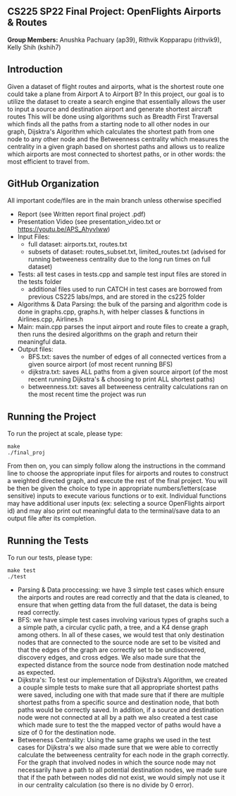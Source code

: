 ## CS225 SP22 Final Project: OpenFlights Airports & Routes
**Group Members:** Anushka Pachuary (ap39), Rithvik Kopparapu (rithvik9), Kelly Shih (kshih7)

## Introduction
Given a dataset of flight routes and airports, what is the shortest route one could take a plane from Airport A to Airport B? In this project, our goal is to utilize 
the dataset to create a search engine that essentially allows the user to input a source and destination airport and generate shortest aircraft routes This will be done 
using algorithms such as Breadth First Traversal which finds all the paths from a starting node to all other nodes in our graph, Dijsktra's Algorithm which calculates the shortest path from one node to any other node and the Betweenness centrality which measures the centrality in a given graph based on shortest paths and allows us to realize which airports are most connected to shortest paths, or in other words: the most efficient to travel from.

## GitHub Organization 
All important code/files are in the main branch unless otherwise specified 
* Report (see Written report final project .pdf)
* Presentation Video (see presentation_video.txt or https://youtu.be/APS_AhyvIww)
* Input Files: 
  * full dataset: airports.txt, routes.txt
  * subsets of dataset: routes_subset.txt, limited_routes.txt (advised for running betweeness centrality due to the long run times on full dataset) 
* Tests: all test cases in tests.cpp and sample test input files are stored in the tests folder
  * additional files used to run CATCH in test cases are borrowed from previous CS225 labs/mps, and are stored in the cs225 folder
* Algorithms & Data Parsing: the bulk of the parsing and algorithm code is done in graphs.cpp, graphs.h, with helper classes & functions
  in Airlines.cpp, Airlines.h
* Main: main.cpp parses the input airport and route files to create a graph, then runs the desired algorithms on the graph and return their meaningful data.
* Output files: 
  * BFS.txt: saves the number of edges of all connected vertices from a given source airport (of most recent running BFS)
  * dijkstra.txt: saves ALL paths from a given source airport (of the most recent running Dijkstra's & choosing to print ALL shortest paths)
  * betweenness.txt: saves all betweeness centrality calculations ran on the most recent time the project was run

## Running the Project
To run the project at scale, please type:
```
make 
./final_proj
```

From then on, you can simply follow along the instructions in the command line to choose the appropriate input files for airports and routes to
construct a weighted directed graph, and execute the rest of the final project. You will be then be given the choice to type in 
appropriate numbers/letters(case sensitive) inputs to execute various functions or to exit. Individual functions may have additional user 
inputs (ex: selecting a source OpenFlights airport id) and may also print out meaningful data to the terminal/save data to an output file after 
its completion. 

## Running the Tests
To run our tests, please type:
```
make test
./test
```

* Parsing & Data proccessing: we have 3 simple test cases which ensure the airports and routes are read correctly and that the data is cleaned, to ensure that when
  getting data from the full dataset, the data is being read correctly. 
* BFS: we have simple test cases involving various types of graphs such a a simple path, a circular cyclic path, a tree, and a K4 dense graph among others. In all of these cases, we would test that only destination nodes that are connected to the source node are set to be visited and that the edges of the graph are correctly set to be undiscovered, discovery edges, and cross edges. We also made sure that the expected distance from the source node from destination node matched as expected.
* Dijkstra's: To test our implementation of Dijkstra’s Algorithm, we created a couple simple tests to make sure that all appropriate shortest paths were saved, including one with that made sure that if there are multiple shortest paths from a specific source and destination node, that both paths would be correctly saved. In addition, if a source and destination node were not connected at all by a path we also created a test case which made sure to test the the mapped vector of paths would have a size of 0 for the destination node. 
* Betweeness Centrality: Using the same graphs we used in the test cases for Dijkstra's we also made sure that we were able to correctly calculate the betweeness centrality for each node in the graph correctly. For the graph that involved nodes in which the source node may not necessarily have a path to all potential destination nodes, we made sure that if the path between nodes did not exist, we would simply not use it in our centrality calculation (so there is no divide by 0 error). 
